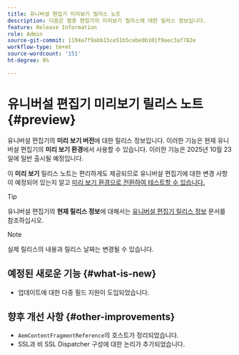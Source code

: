 ```yaml
---
title: 유니버설 편집기 미리보기 릴리스 노트
description: 다음은 범용 편집기의 미리보기 릴리스에 대한 릴리스 정보입니다.
feature: Release Information
role: Admin
source-git-commit: 1194a7f9abb15ce51b5cebe0b101f9aec3af782e
workflow-type: tm+mt
source-wordcount: '151'
ht-degree: 0%

---
```



# 유니버설 편집기 미리보기 릴리스 노트 {#preview}

유니버설 편집기의 **미리 보기 버전**&#x200B;에 대한 릴리스 정보입니다. 이러한 기능은 현재 유니버설 편집기의 **미리 보기 환경**&#x200B;에서 사용할 수 있습니다. 이러한 기능은 2025년 10월 23일에 일반 출시될 예정입니다.

이 **미리 보기** 릴리스 노트는 편리하게도 제공되므로 유니버설 편집기에 대한 변경 사항이 예정되어 있는지 알고 [미리 보기 환경으로 전환하여 테스트할 수 있습니다.](/help/sites-cloud/authoring/universal-editor/navigation.md#user-properties)

>[!TIP]
>
>유니버설 편집기의 **현재 릴리스 정보**&#x200B;에 대해서는 [유니버설 편집기 릴리스 정보](/help/release-notes/universal-editor/current.md) 문서를 참조하십시오.

>[!NOTE]
>
>실제 릴리스의 내용과 릴리스 날짜는 변경될 수 있습니다.

## 예정된 새로운 기능 {#what-is-new}

* 업데이트에 대한 다중 필드 지원이 도입되었습니다.

## 향후 개선 사항 {#other-improvements}

* `AemContentFragmentReference`의 호스트가 정리되었습니다.
* SSL과 비 SSL Dispatcher 구성에 대한 논리가 추가되었습니다.
